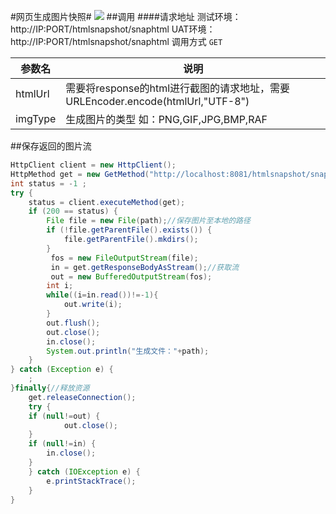 #网页生成图片快照#
![](http://i.imgur.com/c6WnHai.png)
##调用
####请求地址
测试环境：http://IP:PORT/htmlsnapshot/snaphtml
UAT环境： http://IP:PORT/htmlsnapshot/snaphtml
调用方式 `GET`
 
|参数名|说明|
|----|----|
|htmlUrl|需要将response的html进行截图的请求地址，需要URLEncoder.encode(htmlUrl,"UTF-8")|
|imgType|生成图片的类型 如：PNG,GIF,JPG,BMP,RAF|
 
##保存返回的图片流
 
````java
HttpClient client = new HttpClient();
HttpMethod get = new GetMethod("http://localhost:8081/htmlsnapshot/snaphtml?htmlUrl=http%3A%2F%2Fsoa2.yundasys.com%3A8080%2Fydmobile%2Fbpsfinance%2Fzhengzhaosy%2F15346handler57090mbtmp.shtml&imgType=png");
int status = -1 ;
try {
    status = client.executeMethod(get);
    if (200 == status) {
        File file = new File(path);//保存图片至本地的路径
        if (!file.getParentFile().exists()) {
            file.getParentFile().mkdirs();
        }
         fos = new FileOutputStream(file);
         in = get.getResponseBodyAsStream();//获取流
         out = new BufferedOutputStream(fos);
        int i;
        while((i=in.read())!=-1){
            out.write(i);
        }
        out.flush();
        out.close();
        in.close();
        System.out.println("生成文件："+path);
    }
} catch (Exception e) {
    ;
}finally{//释放资源
    get.releaseConnection();
    try {
    if (null!=out) {
            out.close();
    }
    if (null!=in) {
        in.close();
    }
    } catch (IOException e) {
        e.printStackTrace();
    }
}
````